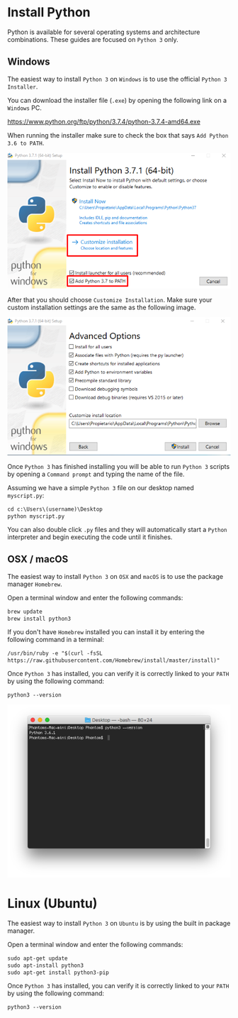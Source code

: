 # Install Python

Python is available for several operating systems and architecture combinations. These guides are focused on `Python 3` only.

## Windows

The easiest way to install `Python 3` on `Windows` is to use the official `Python 3 Installer`.

You can download the installer file (`.exe`) by opening the following link on a `Windows` PC.

https://www.python.org/ftp/python/3.7.4/python-3.7.4-amd64.exe

When running the installer make sure to check the box that says `Add Python 3.6 to PATH`.

![Windows](./images/1.png)

After that you should choose `Customize Installation`. Make sure your custom installation settings are the same as the following image.

![Windows](./images/2.png)

Once `Python 3` has finished installing you will be able to run `Python 3` scripts by opening a `Command prompt` and typing the name of the file.

Assuming we have a simple `Python 3` file on our desktop named `myscript.py`:

```
cd c:\Users\(username)\Desktop
python myscript.py
```

You can also double click `.py` files and they will automatically start a `Python` interpreter and begin executing the code until it finishes.

## OSX / macOS

The easiest way to install `Python 3` on `OSX` and `macOS` is to use the package manager `Homebrew`.



Open a terminal window and enter the following commands:

```
brew update
brew install python3
```

If you don't have `Homebrew` installed you can install it by entering the following command in a terminal:

```
/usr/bin/ruby -e "$(curl -fsSL https://raw.githubusercontent.com/Homebrew/install/master/install)"
```

Once `Python 3` has installed, you can verify it is correctly linked to your `PATH` by using the following command:

```
python3 --version
```

![macOS](./images/3.png)

# Linux (Ubuntu)

The easiest way to install `Python 3` on `Ubuntu` is by using the built in package manager.

Open a terminal window and enter the following commands:

```
sudo apt-get update
sudo apt-install python3
sudo apt-get install python3-pip
```

Once `Python 3` has installed, you can verify it is correctly linked to your `PATH` by using the following command:

```
python3 --version
```
